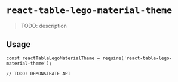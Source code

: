 # `react-table-lego-material-theme`

> TODO: description

## Usage

```
const reactTableLegoMaterialTheme = require('react-table-lego-material-theme');

// TODO: DEMONSTRATE API
```
